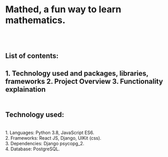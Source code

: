 <h1>Mathed, a fun way to learn mathematics.</h1>
<br>
<br>
<h2>List of contents:<h2>
1. Technology used and packages, libraries, frameworks
2. Project Overview
3. Functionality explaination 
<br>
<br>
<h2> Technology used:</h2>
<br>
1. Languages: Python 3.8, JavaScript ES6.<br>
2. Frameworks: React JS, Django, UIKit (css).<br>
3. Dependencies: Django psycopg_2.<br>
4. Database: PostgreSQL.<br>
